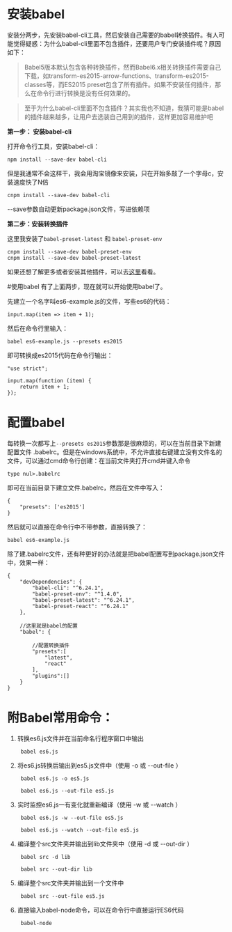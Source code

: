 # 安装babel

安装分两步，先安装babel-cli工具，然后安装自己需要的babel转换插件。有人可能觉得疑惑：为什么babel-cli里面不包含插件，还要用户专门安装插件呢？原因如下：

> Babel5版本默认包含各种转换插件，然而Babel6.x相关转换插件需要自己下载，如transform-es2015-arrow-functions、transform-es2015-classes等，而ES2015 preset包含了所有插件。如果不安装任何插件，那么在命令行进行转换是没有任何效果的。

> 至于为什么babel-cli里面不包含插件？其实我也不知道，我猜可能是babel的插件越来越多，让用户去选装自己用到的插件，这样更加容易维护吧


**第一步： 安装babel-cli**

打开命令行工具，安装babel-cli：

	npm install --save-dev babel-cli

但是我通常不会这样干，我会用淘宝镜像来安装，只在开始多敲了一个字母c，安装速度快了N倍

	cnpm install --save-dev babel-cli

--save参数自动更新package.json文件，写进依赖项

**第二步：安装转换插件**

这里我安装了`babel-preset-latest` 和 `babel-preset-env`

	cnpm install --save-dev babel-preset-env
	cnpm install --save-dev babel-preset-latest

如果还想了解更多或者安装其他插件，可以去[这里](https://babeljs.io/docs/plugins/)看看。

#使用babel
有了上面两步，现在就可以开始使用babel了。

先建立一个名字叫es6-example.js的文件，写些es6的代码：

	input.map(item => item + 1);
	
然后在命令行里输入：

	babel es6-example.js --presets es2015

即可转换成es2015代码在命令行输出：

	"use strict";

	input.map(function (item) {
  		return item + 1;
	});


# 配置babel

每转换一次都写上`--presets es2015`参数那是很麻烦的，可以在当前目录下新建配置文件 .babelrc。但是在windows系统中，不允许直接右键建立没有文件名的文件，可以通过cmd命令行创建：在当前文件夹打开cmd并键入命令

	type nul>.babelrc

即可在当前目录下建立文件.babelrc，然后在文件中写入：

	{
		"presets": ['es2015']
	}

然后就可以直接在命令行中不带参数，直接转换了：

	babel es6-example.js

除了建.babelrc文件，还有种更好的办法就是把babel配置写到package.json文件中，效果一样：

	{
		"devDependencies": {
			"babel-cli": "^6.24.1",
			"babel-preset-env": "^1.4.0",
			"babel-preset-latest": "^6.24.1",
			"babel-preset-react": "^6.24.1"
		},
  
		//这里就是babel的配置
	    "babel": {
	  
			//配置转换插件
			"presets":[
				"latest",
				"react"
			],
			"plugins":[]	
		}
	}


	
# 附Babel常用命令：



1. 转换es6.js文件并在当前命名行程序窗口中输出

		babel es6.js
 

2. 将es6.js转换后输出到es5.js文件中（使用 -o 或 --out-file ）

		babel es6.js -o es5.js 

		babel es6.js --out-file es5.js
 

3. 实时监控es6.js一有变化就重新编译（使用 -w 或 --watch ）

		babel es6.js -w --out-file es5.js

		babel es6.js --watch --out-file es5.js
 

4. 编译整个src文件夹并输出到lib文件夹中（使用 -d 或 --out-dir ）

		babel src -d lib

		babel src --out-dir lib
 

5. 编译整个src文件夹并输出到一个文件中

		babel src --out-file es5.js
 

6. 直接输入babel-node命令，可以在命令行中直接运行ES6代码

		babel-node
